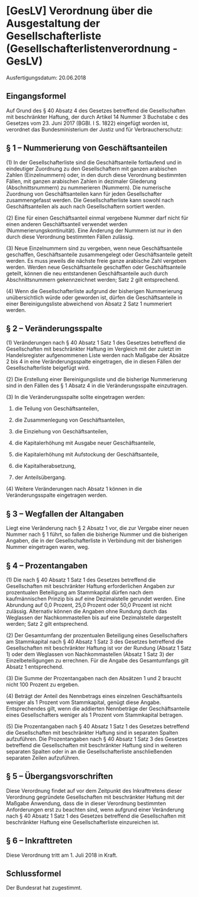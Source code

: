 # [GesLV] Verordnung über die Ausgestaltung der Gesellschafterliste  (Gesellschafterlistenverordnung - GesLV)

Ausfertigungsdatum: 20.06.2018

 

## Eingangsformel

Auf Grund des § 40 Absatz 4 des Gesetzes betreffend die Gesellschaften mit beschränkter Haftung, der durch Artikel 14 Nummer 3 Buchstabe c des Gesetzes vom 23. Juni 2017 (BGBl. I S. 1822) eingefügt worden ist, verordnet das Bundesministerium der Justiz und für Verbraucherschutz:


## § 1 – Nummerierung von Geschäftsanteilen

(1) In der Gesellschafterliste sind die Geschäftsanteile fortlaufend und in eindeutiger Zuordnung zu den Gesellschaftern mit ganzen arabischen Zahlen (Einzelnummern) oder, in den durch diese Verordnung bestimmten Fällen, mit ganzen arabischen Zahlen in dezimaler Gliederung (Abschnittsnummern) zu nummerieren (Nummern). Die numerische Zuordnung von Geschäftsanteilen kann für jeden Gesellschafter zusammengefasst werden. Die Gesellschafterliste kann sowohl nach Geschäftsanteilen als auch nach Gesellschaftern sortiert werden.

(2) Eine für einen Geschäftsanteil einmal vergebene Nummer darf nicht für einen anderen Geschäftsanteil verwendet werden (Nummerierungskontinuität). Eine Änderung der Nummern ist nur in den durch diese Verordnung bestimmten Fällen zulässig.

(3) Neue Einzelnummern sind zu vergeben, wenn neue Geschäftsanteile geschaffen, Geschäftsanteile zusammengelegt oder Geschäftsanteile geteilt werden. Es muss jeweils die nächste freie ganze arabische Zahl vergeben werden. Werden neue Geschäftsanteile geschaffen oder Geschäftsanteile geteilt, können die neu entstandenen Geschäftsanteile auch durch Abschnittsnummern gekennzeichnet werden; Satz 2 gilt entsprechend.

(4) Wenn die Gesellschafterliste aufgrund der bisherigen Nummerierung unübersichtlich würde oder geworden ist, dürfen die Geschäftsanteile in einer Bereinigungsliste abweichend von Absatz 2 Satz 1 nummeriert werden.


## § 2 – Veränderungsspalte

(1) Veränderungen nach § 40 Absatz 1 Satz 1 des Gesetzes betreffend die Gesellschaften mit beschränkter Haftung im Vergleich mit der zuletzt im Handelsregister aufgenommenen Liste werden nach Maßgabe der Absätze 2 bis 4 in eine Veränderungsspalte eingetragen, die in diesen Fällen der Gesellschafterliste beigefügt wird.

(2) Die Erstellung einer Bereinigungsliste und die bisherige Nummerierung sind in den Fällen des § 1 Absatz 4 in die Veränderungsspalte einzutragen.

(3) In die Veränderungsspalte sollte eingetragen werden:

1. die Teilung von Geschäftsanteilen,

2. die Zusammenlegung von Geschäftsanteilen,

3. die Einziehung von Geschäftsanteilen,

4. die Kapitalerhöhung mit Ausgabe neuer Geschäftsanteile,

5. die Kapitalerhöhung mit Aufstockung der Geschäftsanteile,

6. die Kapitalherabsetzung,

7. der Anteilsübergang.

(4) Weitere Veränderungen nach Absatz 1 können in die Veränderungsspalte eingetragen werden.


## § 3 – Wegfallen der Altangaben

Liegt eine Veränderung nach § 2 Absatz 1 vor, die zur Vergabe einer neuen Nummer nach § 1 führt, so fallen die bisherige Nummer und die bisherigen Angaben, die in der Gesellschafterliste in Verbindung mit der bisherigen Nummer eingetragen waren, weg.


## § 4 – Prozentangaben

(1) Die nach § 40 Absatz 1 Satz 1 des Gesetzes betreffend die Gesellschaften mit beschränkter Haftung erforderlichen Angaben zur prozentualen Beteiligung am Stammkapital dürfen nach dem kaufmännischen Prinzip bis auf eine Dezimalstelle gerundet werden. Eine Abrundung auf 0,0 Prozent, 25,0 Prozent oder 50,0 Prozent ist nicht zulässig. Alternativ können die Angaben ohne Rundung durch das Weglassen der Nachkommastellen bis auf eine Dezimalstelle dargestellt werden; Satz 2 gilt entsprechend.

(2) Der Gesamtumfang der prozentualen Beteiligung eines Gesellschafters am Stammkapital nach § 40 Absatz 1 Satz 3 des Gesetzes betreffend die Gesellschaften mit beschränkter Haftung ist vor der Rundung (Absatz 1 Satz 1) oder dem Weglassen von Nachkommastellen (Absatz 1 Satz 3) der Einzelbeteiligungen zu errechnen. Für die Angabe des Gesamtumfangs gilt Absatz 1 entsprechend.

(3) Die Summe der Prozentangaben nach den Absätzen 1 und 2 braucht nicht 100 Prozent zu ergeben.

(4) Beträgt der Anteil des Nennbetrags eines einzelnen Geschäftsanteils weniger als 1 Prozent vom Stammkapital, genügt diese Angabe. Entsprechendes gilt, wenn die addierten Nennbeträge der Geschäftsanteile eines Gesellschafters weniger als 1 Prozent vom Stammkapital betragen.

(5) Die Prozentangaben nach § 40 Absatz 1 Satz 1 des Gesetzes betreffend die Gesellschaften mit beschränkter Haftung sind in separaten Spalten aufzuführen. Die Prozentangaben nach § 40 Absatz 1 Satz 3 des Gesetzes betreffend die Gesellschaften mit beschränkter Haftung sind in weiteren separaten Spalten oder in an die Gesellschafterliste anschließenden separaten Zeilen aufzuführen.


## § 5 – Übergangsvorschriften

Diese Verordnung findet auf vor dem Zeitpunkt des Inkrafttretens dieser Verordnung gegründete Gesellschaften mit beschränkter Haftung mit der Maßgabe Anwendung, dass die in dieser Verordnung bestimmten Anforderungen erst zu beachten sind, wenn aufgrund einer Veränderung nach § 40 Absatz 1 Satz 1 des Gesetzes betreffend die Gesellschaften mit beschränkter Haftung eine Gesellschafterliste einzureichen ist.


## § 6 – Inkrafttreten

Diese Verordnung tritt am 1. Juli 2018 in Kraft.


## Schlussformel

Der Bundesrat hat zugestimmt.
